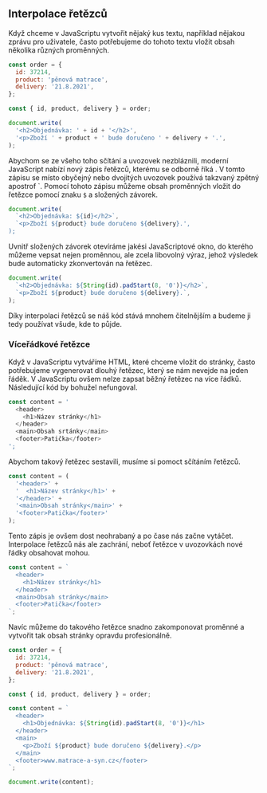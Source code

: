 ## Interpolace řetězců

Když chceme v JavaScriptu vytvořit nějaký kus textu, například nějakou zprávu pro uživatele, často potřebujeme do tohoto textu vložit obsah několika různých proměnných.

```js
const order = {
  id: 37214,
  product: 'pěnová matrace',
  delivery: '21.8.2021',
};

const { id, product, delivery } = order;

document.write(
  '<h2>Objednávka: ' + id + '</h2>',
  '<p>Zboží ' + product + ' bude doručeno ' + delivery + '.',
);
```

Abychom se ze všeho toho sčítání a uvozovek nezbláznili, moderní JavaScript nabízí nový zápis řetězců, kterému se odborně říká <term cs="interpolace řetězců" em="string interpolation">. V tomto zápisu se místo obyčejný nebo dvojitých uvozovek používá takzvaný zpětný apostrof &#96;. Pomocí tohoto zápisu můžeme obsah proměnných vložit do řetězce pomocí znaku `$` a složených závorek.

```js
document.write(
  `<h2>Objednávka: ${id}</h2>`,
  `<p>Zboží ${product} bude doručeno ${delivery}.',
);
```

Uvnitř složených závorek otevíráme jakési JavaScriptové okno, do kterého můžeme vepsat nejen proměnnou, ale zcela libovolný výraz, jehož výsledek bude automaticky zkonvertován na řetězec.

```js
document.write(
  `<h2>Objednávka: ${String(id).padStart(8, '0')}</h2>`,
  `<p>Zboží ${product} bude doručeno ${delivery}.`,
);
```

Díky interpolaci řetězců se náš kód stává mnohem čitelnějším a budeme ji tedy používat všude, kde to půjde.

### Víceřádkové řetězce

Když v JavaScriptu vytváříme HTML, které chceme vložit do stránky, často potřebujeme vygenerovat dlouhý řetězec, který se nám nevejde na jeden řáděk. V JavaScriptu ovšem nelze zapsat běžný řetězec na více řádků. Následující kód by bohužel nefungoval.

```js
const content = '
  <header>
    <h1>Název stránky</h1>
  </header>
  <main>Obsah srtánky</main>
  <footer>Patička</footer>
';
```

Abychom takový řetězec sestavili, musíme si pomoct sčítáním řetězců.

```js
const content = (
  '<header>' + 
  '  <h1>Název stránky</h1>' + 
  '</header>' + 
  '<main>Obsah stránky</main>' + 
  '<footer>Patička</footer>'
);
```

Tento zápis je ovšem dost neohrabaný a po čase nás začne vytáčet. Interpolace řetězců nás ale zachrání, neboť řetězce v uvozovkách nové řádky obsahovat mohou.

```js
const content = `
  <header>
    <h1>Název stránky</h1>
  </header>
  <main>Obsah stránky</main>
  <footer>Patička</footer>
`;
```

Navíc můžeme do takového řetězce snadno zakomponovat proměnné a vytvořit tak obsah stránky opravdu profesionálně. 

```js
const order = {
  id: 37214,
  product: 'pěnová matrace',
  delivery: '21.8.2021',
};

const { id, product, delivery } = order;

const content = `
  <header>
    <h1>Objednávka: ${String(id).padStart(8, '0')}</h1>
  </header>
  <main>
    <p>Zboží ${product} bude doručeno ${delivery}.</p>
  </main>
  <footer>www.matrace-a-syn.cz</footer>
`;

document.write(content);
```
